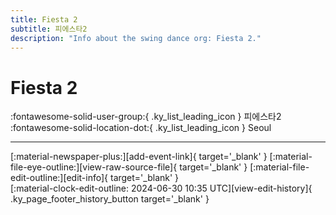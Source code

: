 ```yaml
---
title: Fiesta 2
subtitle: 피에스타2
description: "Info about the swing dance org: Fiesta 2."
---
```


# Fiesta 2

:fontawesome-solid-user-group:{ .ky_list_leading_icon } 피에스타2  
:fontawesome-solid-location-dot:{ .ky_list_leading_icon } Seoul  


---

<div class="ky_page_footer" markdown>
<div class="ky_page_footer_trailing" markdown="span">
[:material-newspaper-plus:][add-event-link]{ target='_blank' }
[:material-file-eye-outline:][view-raw-source-file]{ target='_blank' }
[:material-file-edit-outline:][edit-info]{ target='_blank' }
</div>
<div class="ky_page_footer_leading" markdown="span">
[:material-clock-edit-outline: 2024-06-30 10:35 UTC][view-edit-history]{ .ky_page_footer_history_button target='_blank' }
</div>
</div>

[add-event-link]: https://github.com/swingdance/events/issues/new?assignees=&labels=add+event&projects=&template=02-add_entity.yml&title=%5Bkr%5D%20%3CName%3E&region=kr&province=Seoul&city=Seoul&org_id=fiesta-2 "Add Event"
[view-raw-source-file]: https://github.com/swingdance/orgs/blob/main/kr/fiesta-2.json "View Raw Source File"
[edit-info]: https://github.com/swingdance/orgs/issues/new?assignees=&labels=update+org&projects=&template=03-update_entity.yml&title=%5Bkr%5D%20Fiesta%202&region=kr&id=fiesta-2&name=Fiesta%202 "Edit Info"

[view-edit-history]: https://github.com/swingdance/orgs/commits/main/kr/fiesta-2.json "View Edit History"
